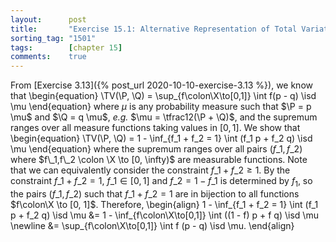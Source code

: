 ```yaml
---
layout:      post
title:       "Exercise 15.1: Alternative Representation of Total Variation Norm"
sorting_tag: "1501"
tags:        [chapter 15]
comments:    true
---
```


From [Exercise 3.13]({% post_url 2020-10-10-exercise-3.13 %}), we know that
\begin{equation}
    \TV(\P, \Q) = \sup\_{f\colon\X\to[0,1]} \int f(p - q) \isd \mu
\end{equation}
where $\mu$ is any probability measure such that $\P = p \mu$ and $\Q = q \mu$, _e.g._ $\mu = \tfrac12(\P + \Q)$, and the supremum ranges over all measure functions taking values in $[0, 1]$.
We show that
\begin{equation}
    \TV(\P, \Q) = 1 - \inf\_{f\_1 + f\_2 = 1} \int (f\_1 p + f\_2 q) \isd \mu
\end{equation}
where the supremum ranges over all pairs $(f\_1, f\_2)$ where $f\_1,f\_2 \colon \X \to [0, \infty)$ are measurable functions.
Note that we can equivalently consider the constraint $f\_1 + f\_2 \ge 1$.
By the constraint $f\_1 + f\_2 = 1$, $f\_1 \in [0, 1]$ and $f\_2 = 1 - f\_1$ is determined by $f_1$, so the pairs $(f\_1, f\_2)$ such that $f\_1 + f\_2 = 1$ are in bijection to all functions $f\colon\X \to [0, 1]$.
Therefore,
\begin{align}
    1 - \inf\_{f\_1 + f\_2 = 1} \int (f\_1 p + f\_2 q) \isd \mu
    &= 1 - \inf\_{f\colon\X\to[0,1]} \int ((1 - f) p + f q) \isd \mu \newline
    &= \sup\_{f\colon\X\to[0,1]} \int f (p - q) \isd \mu.
\end{align}
